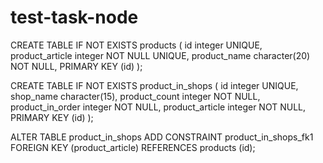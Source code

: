 # test-task-node

CREATE TABLE IF NOT EXISTS products (
	id integer UNIQUE,
	product_article integer NOT NULL UNIQUE,
	product_name character(20) NOT NULL,
	PRIMARY KEY (id)
);

CREATE TABLE IF NOT EXISTS product_in_shops (
	id integer UNIQUE,
	shop_name character(15),
	product_count integer NOT NULL,
	product_in_order integer NOT NULL,
	product_article integer NOT NULL,
	PRIMARY KEY (id)
);

ALTER TABLE product_in_shops ADD CONSTRAINT product_in_shops_fk1 FOREIGN KEY (product_article) REFERENCES products (id);
